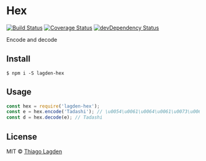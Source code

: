 # Hex
[![Build Status][ci-img]][ci]
[![Coverage Status][coveralls-img]][coveralls]
[![devDependency Status][devDep-img]][devDep]

[ci-img]:        https://travis-ci.org/lagden/hex.svg
[ci]:            https://travis-ci.org/lagden/hex
[coveralls-img]: https://coveralls.io/repos/github/lagden/hex/badge.svg?branch=master
[coveralls]:     https://coveralls.io/github/lagden/hex?branch=master
[devDep-img]:    https://david-dm.org/lagden/hex/dev-status.svg
[devDep]:        https://david-dm.org/lagden/hex#info=devDependencies


Encode and decode


## Install

```
$ npm i -S lagden-hex
```


## Usage

```javascript
const hex = require('lagden-hex');
const e = hex.encode('Tadashi'); // \u0054\u0061\u0064\u0061\u0073\u0068\u0069
const d = hex.decode(e); // Tadashi
```


## License

MIT © [Thiago Lagden](http://lagden.in)
